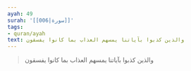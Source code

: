 ```yaml
---
ayah: 49
surah: '[[006|سورة]]'
tags:
- quran/ayah
text: والذين كذبوا بآياتنا يمسهم العذاب بما كانوا يفسقون
---
```

> والذين كذبوا بآياتنا يمسهم العذاب بما كانوا يفسقون
